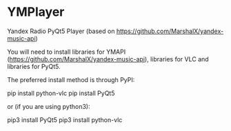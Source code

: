 # YMPlayer
Yandex Radio PyQt5 Player (based on https://github.com/MarshalX/yandex-music-api)

You will need to install libraries for YMAPI (https://github.com/MarshalX/yandex-music-api), libraries for VLC and libraries for PyQt5.

The preferred install method is through PyPI:

pip install python-vlc
pip install PyQt5

or (if you are using python3):

pip3 install PyQt5
pip3 install python-vlc
